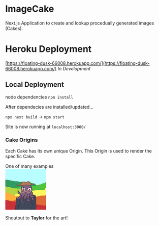 # ImageCake
Next.js Application to create and lookup procedually generated images (Cakes).

# Heroku Deployment
[https://floating-dusk-66008.herokuapp.com/](https://floating-dusk-66008.herokuapp.com/) *In Development*

## Local Deployment
node dependencies `npm install`

After dependecies are installed/updated...

`npx next build` -> `npm start`

Site is now running at `localhost:3000/`

### Cake Origins
Each Cake has its own unique Origin. This Origin is used to render the specific Cake.

One of many examples
<br>
![Octopus man w/ rainbow hills](./example.png)

Shoutout to **Taylor** for the art!
